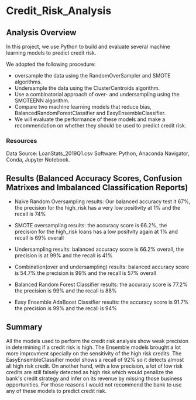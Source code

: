 # Credit_Risk_Analysis

## Analysis Overview

In this project, we use Python to build and evaluate several machine learning models to predict credit risk.

We adopted the following procedure:

* oversample the data using the RandomOverSampler and SMOTE algorithms.
* Undersample the data using the ClusterCentroids algorithm.
* Use a combinatorial approach of over- and undersampling using the SMOTEENN algorithm.
* Compare two machine learning models that reduce bias, BalancedRandomForestClassifier and EasyEnsembleClassifier.
* We will evaluate the performance of these models and make a recommendation on whether they should be used to predict credit risk.

### Resources

Data Source: LoanStats_2019Q1.csv
Software: Python, Anaconda Navigator, Conda, Jupyter Notebook.

## Results (Balanced Accuracy Scores, Confusion Matrixes and Imbalanced Classification Reports)

* Naive Random Oversampling results: Our balanced accuracy test it 67%, the precision for the high_risk has a very low positivity at 1% and the recall is 74%


* SMOTE oversampling results: the accuracy score is 66.2%, the precision for the high_risk loans has a low positvity again at 1% and recall is 69% overall

* Undersampling results: balanced accuracy score is 66.2% overall, the precision is at 99% and the recall is 41%


* Combination(over and undersampling) results: balanced accuracy score is 54.7% the precision is 99% and the recall is 57% overall


* Balanced Random Forest Classifier results: the accuracy score is 77.2% the precision is 99% and the recall is 88%


* Easy Ensemble AdaBoost Classifier results: the accuracy score is 91.7% the precision is 99% and the recall is 94%



## Summary

All the models used to perform the credit risk analysis show weak precision in determining if a credit risk is high.
The Ensemble models brought a lot more improvment specially on the sensitivity of the high risk credits.
The EasyEnsembleClassifier model shows a recall of 92% so it detects almost all high risk credit. On another hand, with a low precision, a lot of low risk credits are still falsely detected as high risk which would penalize the bank's credit strategy and infer on its revenue by missing those business opportunities.
For those reasons I would not recommend the bank to use any of these models to predict credit risk.
